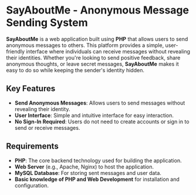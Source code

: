 # SayAboutMe - Anonymous Message Sending System

**SayAboutMe** is a web application built using **PHP** that allows users to send anonymous messages to others. This platform provides a simple, user-friendly interface where individuals can receive messages without revealing their identities. Whether you're looking to send positive feedback, share anonymous thoughts, or leave secret messages, **SayAboutMe** makes it easy to do so while keeping the sender's identity hidden.

## Key Features

- **Send Anonymous Messages**: Allows users to send messages without revealing their identity.
- **User Interface**: Simple and intuitive interface for easy interaction.
- **No Sign-In Required**: Users do not need to create accounts or sign in to send or receive messages.


## Requirements

- **PHP**: The core backend technology used for building the application.
- **Web Server** (e.g., Apache, Nginx) to host the application.
- **MySQL Database**: For storing sent messages and user data.
- **Basic knowledge of PHP and Web Development** for installation and configuration.

